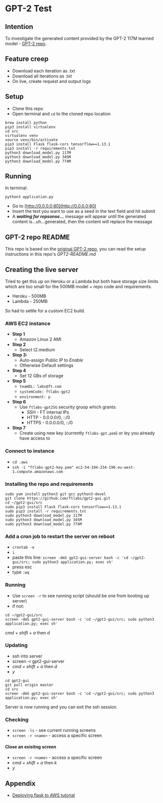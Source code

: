 # GPT-2 Test

## Intention

To investigate the generated content provided by the GPT-2 117M learned model - [GPT-2 repo](https://github.com/openai/gpt-2.git).

## Feature creep

-   Download each iteration as .txt
-   Download all iterations as .txt
-   On live, create request and output logs

## Setup

-   Clone this repo
-   Open terminal and `cd` to the cloned repo location

```
brew install python
pip3 install virtualenv
cd src
virtualenv venv
source venv/bin/activate
pip3 install Flask flask-cors tensorflow==1.13.1
pip3 install -r requirements.txt
python3 download_model.py 117M
python3 download_model.py 345M
python3 download_model.py 774M
```

## Running

In terminal:

```
python3 application.py
```


-   Go to [http://0.0.0.0:80](http://0.0.0.0:80)
-   Insert the text you want to use as a seed in the text field and hit submit
-   A **_waiting for repsonse..._** message will appear until the generated content is...uh...generated, then the content will replace the message

## GPT-2 repo README

This repo is based on the [original GPT-2 repo](https://github.com/openai/gpt-2.git), you can read the setup instructions in this repo's _GPT2-README.md_

## Creating the live server

Tried to get this up on Heroku or a Lambda but both have storage size limits which are too small for the 500MB model + repo code and requirements.

-   Heroku - 500MB
-   Lambda - 250MB

So had to settle for a custom EC2 build.

### AWS EC2 instance

-   **Step 1**
    -   Amazon Linux 2 AMI
-   **Step 2**
    -   Select t2.medium
-   **Step 3:**
    -   Auto-assign Public IP to _Enable_
    -   Otherwise Default settings
-   **Step 4**
    -   Set 12 GBs of storage
-   **Step 5**
    -   `teamDL: labs@ft.com`
    -   `systemCode: ftlabs-gpt2`
    -   `environment: p`
-   **Step 6**
    -   Use `ftlabs-gpt2SG` security gruop which grants:
        -   SSH - FT internal IPs
        -   HTTP - 0.0.0.0/0, ::/0
        -   HTTPS - 0.0.0.0/0, ::/0
-   **Step 7**
    -   Create using new key (currently `ftlabs-gpt.pem`) or ley you already have access to


### Connect to instance

- `cd .aws`
- `ssh -i "ftlabs-gpt2-key.pem" ec2-54-194-234-190.eu-west-1.compute.amazonaws.com`


### Installing the repo and requirements

```
sudo yum install python3 git gcc python3-devel
git clone https://github.com/ftlabs/gpt2-gui.git
cd ~/gpt2-gui/src
sudo pip3 install Flask flask-cors tensorflow==1.13.1
sudo pip3 install -r requirements.txt
sudo python3 download_model.py 117M
sudo python3 download_model.py 345M
sudo python3 download_model.py 774M
```

### Add a cron job to restart the server on reboot

-   `crontab -e`
-   `i`
-   paste this line: `screen -dmS gpt2-gui-server bash -c 'cd ~/gpt2-gui/src; sudo python3 application.py; exec sh'`
-   press esc
-   type `:wq`

### Running

-   Use `screen -r` to see running script (should be one from booting up server)
-   if not:

```
cd ~/gpt2-gui/src
screen -dmS gpt2-gui-server bash -c 'cd ~/gpt2-gui/src; sudo python3 application.py; exec sh'
```

_cmd + shift + a_ then _d_

### Updating

-   ssh into server
-   screen -r gpt2-gui-server
-   _cmd + shift + a_ then _d_
-   _y_

```
cd gpt2-gui
git pull origin master
cd src
screen -dmS gpt2-gui-server bash -c 'cd ~/gpt2-gui/src; sudo python3 application.py; exec sh'
```

Server is now running and you can exit the ssh session.

### Checking

-   `screen -ls` - see current running screens
-   `screen -r <name>` - access a specific screen

#### Close an exisitng screen

-   `screen -r <name>` - access a specific screen
-   _cmd + shift + a_ then _k_
-   _y_

## Appendix

-   [Deploying flask to AWS tutorial](https://www.codementor.io/dushyantbgs/deploying-a-flask-application-to-aws-gnva38cf0)
